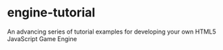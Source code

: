 # engine-tutorial
An advancing series of tutorial examples for developing your own HTML5 JavaScript Game Engine
